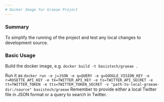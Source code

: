 ```yaml
---
# Docker Image for Graeae Project
---
```

### Summary
To simplify the running of the project and test any local changes to development source.

### Basic Usage
Build the docker image, e.g. `docker build -t basistech/graeae .`

Run it as `docker run -e j=JSON -e q=QUERY -e g=GOOGLE_VISION_KEY -e r=ROSETTE_API_KEY -e tk=TWITTER_API_KEY -e ts=TWITTER_API_SECRET -e tt=TWITTER_TOKEN -e tts=TWITTER_TOKEN_SECRET -v "path-to-local-graeae-dir:/source" basistech/graeae` Remember to provide either a local Twitter file in JSON format or a query to search in Twitter.